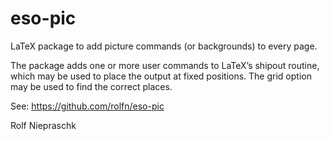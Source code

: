 eso-pic
=======

LaTeX package to add picture commands (or back­grounds) to every page.

The pack­age adds one or more user commands to LaTeX’s shipout routine, which
may be used to place the out­put at fixed positions. The grid option may be
used to find the correct places.

See: https://github.com/rolfn/eso-pic

Rolf Niepraschk
